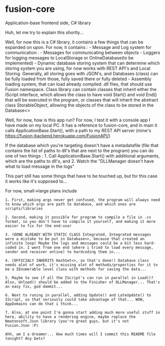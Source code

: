 # fusion-core
Application-base frontend side, C# library

Huh, let me try to explain this shortly...

Well, for now this is a C# library, it contains a few things that can be expanded on upon.
For now, it contains : 
	- Message and Log system for communication :
		- Messages for communicating between objects
		- Loggers for logging messages to LocalStorage or OnlineDatabase(to be implemented)
	- Dynamic database storing system that can determine which storing system you are using,
	for now works with REST API's and Local Storing.
	Generally, all storing goes with JSON's, and Databases (class) can be fully loaded from those,
	fully saved there or fully deleted
	- Assembly loading system, that can load already compiled .dll files, that should use
	Fusion namespace. Class library can contain classes that inherit either the IScript interface,
	which allows the class to have void Start() and void End() that will be executed in the program,
	or classes that will inherit the abstract class StorableObject, allowing the objects of the class
	to be stored in the Database<> 
	
Well, for now, how is this app run?
For now, I test it with a console app I have made on my local PC. It has a reference to fusion-core, and
in main it calls ApplicationBase.Start(), with a path to my REST API server (mine's https://fusion-backend.herokuapp.com/FusionAPI/)

If the database which you're targeting doesn't have a metadatafile (file that contains the list of paths to dll's that are next to the program)
you can do one of two things : 
	1. Call ApplicationBase.Start() with additional arguments, which are the paths to dll's, and 
	2. Watch the "DLLManager doesn't have what to load message in the logs"
	
This part still has some things that have to be touched up, but for this case it works like it's supposed to...

For now, small->large plans include 

	1. First, making args never get confused, the program will always need to know which args are path to database, and which ones are scripts/libraries
	
	2. Second, making it possible for program to compile a file in .cs format, so you don't have to compile it yourself, and making it more easier to fix for the end-user
	
	3. (DONE ALREADY WITH STATIC CLASS Integrated, Integrated messages were a mistake to be put in Database<>, because that created an infinite loop) Maybe the logs and messages could be a bit less hard-coded in. I went from one end (where i tried to load every message, sender and receiver online) to hardcoding them in...
	
	4. (OFFICIALY INHERITS HashSet<>, so that's done!) Database class needs alot of work, it's missing alot of methods/properties for it to be a IEnumerable level class with methods for saving the data...
	
	5. Maybe to see if all the IScript's can run in parallel in Load()? Also, Unload() should be added to the Finisher of DLLManager... That's an easy fix, god dammit...
	
	6. Next to runing in parallel, adding Update() and LateUpdate() to IScript, so that seriously could take advantage of that... WOW, AppDomains can do that i think...
	
	7. Also, at one point I'm gonna start adding much more useful stuff in here, ability to have a rendering engine, maybe replace the Newtonsoft.Json library (you're great guys, but it's not
	Fusion.Json :P)
	
	Ahh, am I a dreamer... How much times will I commit this README file tonight? Any bets?